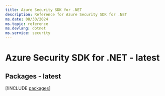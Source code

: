 ```yaml
---
title: Azure Security SDK for .NET
description: Reference for Azure Security SDK for .NET
ms.date: 08/30/2024
ms.topic: reference
ms.devlang: dotnet
ms.service: security
---
```

# Azure Security SDK for .NET - latest
## Packages - latest
[!INCLUDE [packages](security-index.md)]